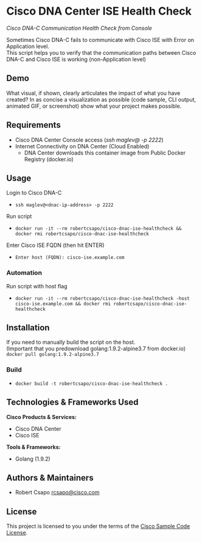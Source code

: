 # Cisco DNA Center ISE Health Check

*Cisco DNA-C Communication Health Check from Console*

Sometimes Cisco DNA-C fails to communicate with Cisco ISE with Error on Application level.  
This script helps you to verify that the communication paths between Cisco DNA-C and Cisco ISE is working (non-Application level)

## Demo

What visual, if shown, clearly articulates the impact of what you have created?  In as concise a visualization as possible (code sample, CLI output, animated GIF, or screenshot) show what your project makes possible.

## Requirements

* Cisco DNA Center Console access (_ssh maglev@<dnac-ip-address> -p 2222_)
* Internet Connectivity on DNA Center (Cloud Enabled)
  - DNA Center downloads this container image from Public Docker Registry (docker.io)

## Usage

Login to Cisco DNA-C
* ```ssh maglev@<dnac-ip-address> -p 2222```

Run script
* ```docker run -it --rm robertcsapo/cisco-dnac-ise-healthcheck && docker rmi robertcsapo/cisco-dnac-ise-healthcheck```

Enter Cisco ISE FQDN (then hit ENTER)
* ```Enter host (FQDN): cisco-ise.example.com```

### Automation

Run script with host flag
* ```docker run -it --rm robertcsapo/cisco-dnac-ise-healthcheck -host cisco-ise.example.com && docker rmi robertcsapo/cisco-dnac-ise-healthcheck```

## Installation

If you need to manually build the script on the host.  
(Important that you predownload golang:1.9.2-alpine3.7 from docker.io)  
```docker pull golang:1.9.2-alpine3.7```

### Build
* ```docker build -t robertcsapo/cisco-dnac-ise-healthcheck .```

## Technologies & Frameworks Used

**Cisco Products & Services:**

- Cisco DNA Center
- Cisco ISE

**Tools & Frameworks:**

- Golang (1.9.2)


## Authors & Maintainers

- Robert Csapo <rcsapo@cisco.com>

## License

This project is licensed to you under the terms of the [Cisco Sample
Code License](./LICENSE).
